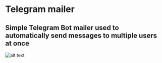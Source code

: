 # Telegram mailer
## Simple Telegram Bot mailer used to automatically send messages to multiple users at once

![alt text](https://github.com/kerminator-dev/Telegram-Mailer/blob/main/Images/screenshot-1.JPG?raw=true)